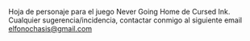Hoja de personaje para el juego Never Going Home de Cursed Ink. Cualquier sugerencia/incidencia, contactar conmigo al siguiente email elfonochasis@gmail.com